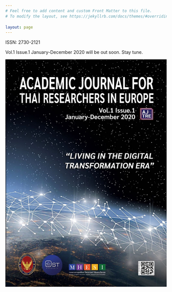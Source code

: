 ```yaml
---
# Feel free to add content and custom Front Matter to this file.
# To modify the layout, see https://jekyllrb.com/docs/themes/#overriding-theme-defaults

layout: page
---
```


ISSN: 2730-2121

Vol.1 Issue.1 January-December 2020 will be out soon. Stay tune.

![Cover](images/cover.jpg)
